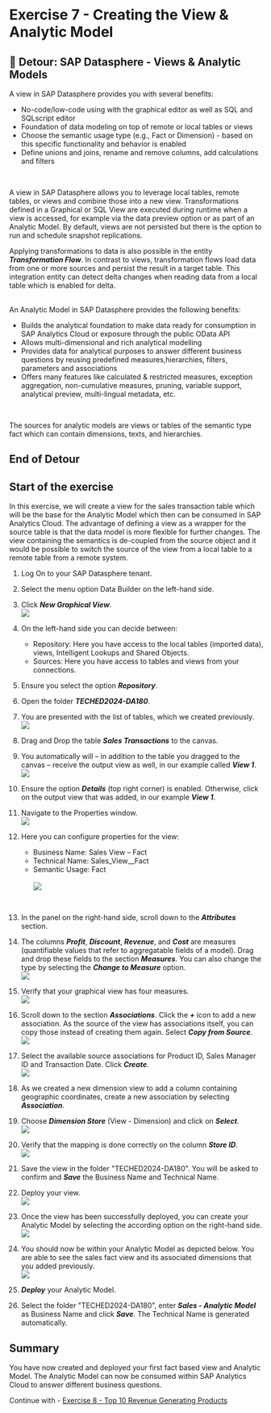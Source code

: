 # Exercise 7 - Creating the View & Analytic Model

## :beginner: Detour: SAP Datasphere - Views & Analytic Models

A view in SAP Datasphere provides you with several benefits:
- No-code/low-code using with the graphical editor as well as SQL and SQLscript editor
- Foundation of data modeling on top of remote or local tables or views
- Choose the semantic usage type (e.g., Fact or Dimension) - based on this specific functionality and behavior is enabled
- Define unions and joins, rename and remove columns, add calculations and filters
<br>  

A view in SAP Datasphere allows you to leverage local tables, remote tables, or views and combine
those into a new view. Transformations defined in a Graphical or SQL View are executed during runtime when a view is accessed, for example via the data preview option or as part of an Analytic Model. By default, views are not persisted but there is the option to run and schedule snapshot replications.

Applying transformations to data is also possible in the entity ***Transformation Flow***. In contrast to views, transformation flows load data from one or more sources and persist the result in a target table. This integration entity can detect delta changes when reading data from a local table which is enabled for delta.


<br>  
An Analytic Model in SAP Datasphere provides the following benefits: <ul><li>Builds the analytical foundation to make data ready for consumption in SAP Analytics Cloud or exposure through the public OData API</li><li>Allows multi-dimensional and rich analytical modelling</li><li>Provides data for analytical purposes to answer different business questions by reusing predefined measures,hierarchies, filters, parameters and associations</li><li>Offers many features like calculated & restricted measures, exception aggregation, non-cumulative measures, pruning, variable support, analytical preview, multi-lingual metadata, etc.</ul>
<br> 

The sources for analytic models are views or tables of the semantic type fact which can contain dimensions, texts, and hierarchies. 

## End of Detour

## Start of the exercise
In this exercise, we will create a view for the sales transaction table which will be the base for the Analytic Model which then can be consumed in SAP Analytics Cloud. The advantage of defining a view as a wrapper for the source table is that the data model is more flexible for further changes. The view containing the semantics is de-coupled from the source object and it would be possible to switch the source of the view from a local table to a remote table from a remote system.

1. Log On to your SAP Datasphere tenant.
2. Select the menu option Data Builder on the left-hand side.
3. Click ***New Graphical View***.
<br>![](images/00_00_0071.png)  
  
4. On the left-hand side you can decide between:<br><ul><li>Repository: Here you have access to the local tables (imported data), views, Intelligent Lookups and Shared Objects.</li><li>Sources: Here you have access to tables and views from your connections.</li></ul>

5. Ensure you select the option ***Repository***.
6. Open the folder ***TECHED2024-DA180***. 
7. You are presented with the list of tables, which we created previously.
<br>![](images/00_00_0083.png)  
  
8. Drag and Drop the table ***Sales Transactions*** to the canvas.
9. You automatically will – in addition to the table you dragged to the canvas – receive the output view as well,
in our example called ***View 1***.
<br>![](images/00_00_0084.png)   
  
10. Ensure the option ***Details*** (top right corner) is enabled. Otherwise, click on the output view that was added, in our example ***View 1***.
11. Navigate to the Properties window.
<br>![](images/00_00_0086.png) 

12. Here you can configure properties for the view:<br><ul><li> Business Name: Sales View – Fact</li><li> Technical Name: Sales_View__Fact</li><li> Semantic Usage: Fact</li>
<br>![](images/00_00_0082.png)   
<br>

  
13. In the panel on the right-hand side, scroll down to the ***Attributes*** section.
14. The columns ***Profit***, ***Discount***, ***Revenue***, and ***Cost*** are measures (quantifiable values that refer to aggregatable fields of a model). Drag and drop these fields to the section ***Measures***. You can also change the type by selecting the ***Change to Measure*** option. 
<br>![](images/00_00_0087.png)  
  
15. Verify that your graphical view has four measures.
<br>![](images/00_00_0001.png)  

16. Scroll down to the section ***Associations***. Click the ***+*** icon to add a new association. As the source of the view has associations itself, you can copy those instead of creating them again. Select ***Copy from Source***.
<br>![](images/00_00_0088.png) 
  
17. Select the available source associations for Product ID, Sales Manager ID and Transaction Date. Click ***Create***. 
<br>![](images/00_00_0089.png)   

18. As we created a new dimension view to add a column containing geographic coordinates, create a new association by selecting ***Association***. 

19. Choose ***Dimension Store*** (View - Dimension) and click on ***Select***.
<br>![](images/00_00_0002.png)   

20. Verify that the mapping is done correctly on the column ***Store ID***.
<br>![](images/00_00_0003.png)   

21. Save the view in the folder "TECHED2024-DA180". You will be asked to confirm and ***Save*** the Business Name and Technical Name.

22. Deploy your view. 
<br>![](images/00_00_0886.png)  

23. Once the view has been successfully deployed, you can create your Analytic Model by selecting the according option on the right-hand side.
<br>![](images/00_00_0888.png)

24. You should now be within your Analytic Model as depicted below. You are able to see the sales fact view and its associated dimensions that you added previously. 
<br>![](images/00_00_0889.png)

25. ***Deploy*** your Analytic Model.
26. Select the folder "TECHED2024-DA180", enter ***Sales - Analytic Model*** as Business Name and click ***Save***. The Technical Name is generated automatically.

## Summary

You have now created and deployed your first fact based view and Analytic Model. The Analytic Model can now be consumed within SAP Analytics Cloud to answer different business questions.

Continue with - [Exercise 8 - Top 10 Revenue Generating Products ](../ex08/README.md)
